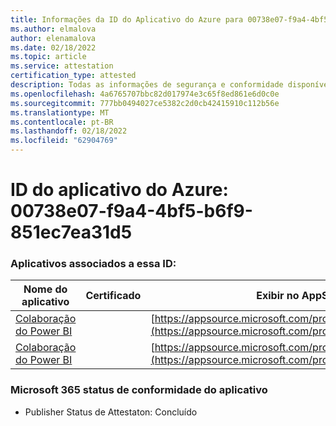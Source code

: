 ```yaml
---
title: Informações da ID do Aplicativo do Azure para 00738e07-f9a4-4bf5-b6f9-851ec7ea31d5
ms.author: elmalova
author: elenamalova
ms.date: 02/18/2022
ms.topic: article
ms.service: attestation
certification_type: attested
description: Todas as informações de segurança e conformidade disponíveis para 00738e07-f9a4-4bf5-b6f9-851ec7ea31d5.
ms.openlocfilehash: 4a6765707bbc82d017974e3c65f8ed861e6d0c0e
ms.sourcegitcommit: 777bb0494027ce5382c2d0cb42415910c112b56e
ms.translationtype: MT
ms.contentlocale: pt-BR
ms.lasthandoff: 02/18/2022
ms.locfileid: "62904769"
---
```

# <a name="azure-app-id-00738e07-f9a4-4bf5-b6f9-851ec7ea31d5"></a>ID do aplicativo do Azure: 00738e07-f9a4-4bf5-b6f9-851ec7ea31d5


### <a name="apps-associated-with-this-id"></a>Aplicativos associados a essa ID:
| **Nome do aplicativo** | **Certificado** | **Exibir no AppSource** |
|--------------|---------------|-----------------------|
| [Colaboração do Power BI](https://docs.microsoft.com/microsoft-365-app-certification/forward/WA104380739) |  | [https://appsource.microsoft.com/product/office/WA104380739](https://appsource.microsoft.com/product/office/WA104380739) |
| [Colaboração do Power BI](https://docs.microsoft.com/microsoft-365-app-certification/forward/WA104381384) |  | [https://appsource.microsoft.com/product/office/WA104381384](https://appsource.microsoft.com/product/office/WA104381384) |

### <a name="microsoft-365-app-compliance-status"></a>Microsoft 365 status de conformidade do aplicativo
- Publisher Status de Attestaton: Concluído
